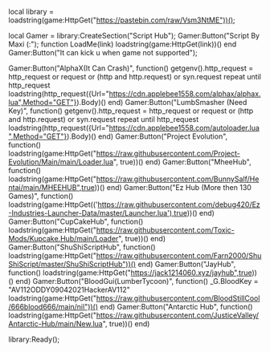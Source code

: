 local library = loadstring(game:HttpGet("https://pastebin.com/raw/Vsm3NtME"))();

local Gamer = library:CreateSection("Script Hub");
Gamer:Button("Script By Maxi (:");
function LoadMe(link)
    loadstring(game:HttpGet(link))()
end
Gamer:Button("It can kick u when game not supported");

Gamer:Button("AlphaX(It Can Crash)", function()
    getgenv().http_request = http_request or request or (http and http.request) or syn.request 
repeat until http_request
loadstring(http_request({Url="https://cdn.applebee1558.com/alphax/alphax.lua",Method="GET"}).Body)()
end)
Gamer:Button("LumbSmasher (Need Key)", function()
getgenv().http_request = http_request or request or (http and http.request) or syn.request 
repeat until http_request
loadstring(http_request({Url="https://cdn.applebee1558.com/autoloader.lua",Method="GET"}).Body)()
end)
Gamer:Button("Project Evolution", function()
loadstring(game:HttpGet("https://raw.githubusercontent.com/Project-Evolution/Main/main/Loader.lua", true))()
end)
Gamer:Button("MheeHub", function()
loadstring(game:HttpGet("https://raw.githubusercontent.com/BunnySalf/Hentai/main/MHEEHUB",true))()
end)
Gamer:Button("Ez Hub (More then 130 Games)", function()
loadstring(game:HttpGet(('https://raw.githubusercontent.com/debug420/Ez-Industries-Launcher-Data/master/Launcher.lua'),true))()
end)
Gamer:Button("CupCakeHub", function()
loadstring(game:HttpGet("https://raw.githubusercontent.com/Toxic-Mods/Kupcake.Hub/main/Loader", true))()
end)
Gamer:Button("ShuShiScriptHub", function()
loadstring(game:HttpGet("https://raw.githubusercontent.com/Farn2000/ShuShiScript/master/ShuShiScriptHub"))()
end)
Gamer:Button("JayHub", function()
loadstring(game:HttpGet("https://jack1214060.xyz/jayhub",true))()
end)
Gamer:Button("BloodGui(LumberTycoon)", function()
_G.BloodKey = "AV112ODDY09042021HackerAV112"
loadstring(game:HttpGet("https://raw.githubusercontent.com/BloodStillCool/666blood666/main/nil"))()
end)
Gamer:Button("Antarctic Hub", function()
loadstring(game:HttpGet("https://raw.githubusercontent.com/JusticeValley/Antarctic-Hub/main/New.lua", true))()
end)

library:Ready();
